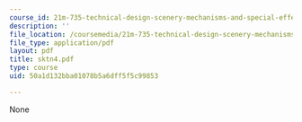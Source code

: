 ```yaml
---
course_id: 21m-735-technical-design-scenery-mechanisms-and-special-effects-spring-2004
description: ''
file_location: /coursemedia/21m-735-technical-design-scenery-mechanisms-and-special-effects-spring-2004/50a1d132bba01078b5a6dff5f5c99853_sktn4.pdf
file_type: application/pdf
layout: pdf
title: sktn4.pdf
type: course
uid: 50a1d132bba01078b5a6dff5f5c99853

---
```

None